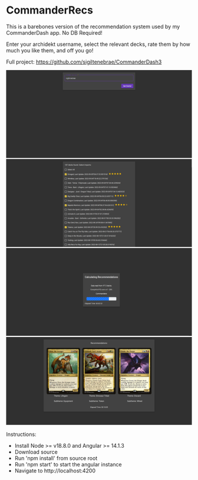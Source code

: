 # CommanderRecs

This is a barebones version of the recommendation system used by my CommanderDash app. No DB Required!

Enter your archidekt username, select the relevant decks, rate them by how much you like them, and off you go!

Full project: https://github.com/sigiltenebrae/CommanderDash3

![](src/assets/just_user_screen.png)
![](src/assets/just_decks_screen.png)
![](src/assets/just_calc_screen.png)
![](src/assets/just_recs_screen.png)

Instructions: 
- Install Node >= v18.8.0 and Angular >= 14.1.3
- Download source
- Run 'npm install' from source root
- Run 'npm start' to start the angular instance
- Navigate to http://localhost:4200
